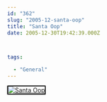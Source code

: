 ```yaml
---
id: "362"
slug: "2005-12-santa-oop"
title: "Santa Oop"
date: 2005-12-30T19:42:39.000Z



tags:

  - "General"
---
```

<div class="sqs-html-content">
  <div style="float: left; margin-right: 10px; margin-bottom: 10px;"> <a href="http://www.flickr.com/photos/mclazarus/79562008/" title="Santa Oop"><img src="http://static.flickr.com/38/79562008_81c358dec5_m.jpg" alt="Santa Oop" style="border: solid 2px #000000;" /></a>
</div>
<p><br clear="all" /></p>
</div>
